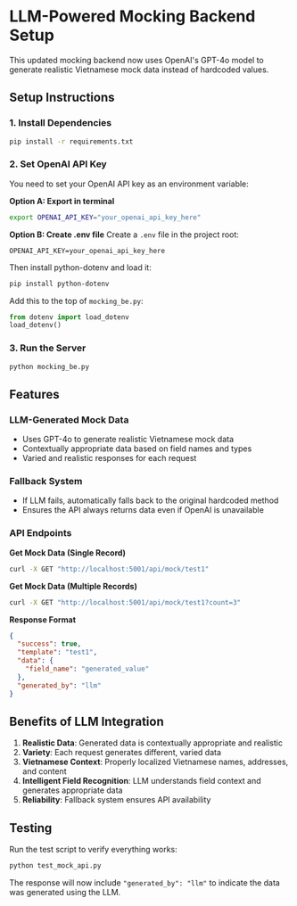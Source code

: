 # LLM-Powered Mocking Backend Setup

This updated mocking backend now uses OpenAI's GPT-4o model to generate realistic Vietnamese mock data instead of hardcoded values.

## Setup Instructions

### 1. Install Dependencies
```bash
pip install -r requirements.txt
```

### 2. Set OpenAI API Key
You need to set your OpenAI API key as an environment variable:

**Option A: Export in terminal**
```bash
export OPENAI_API_KEY="your_openai_api_key_here"
```

**Option B: Create .env file**
Create a `.env` file in the project root:
```
OPENAI_API_KEY=your_openai_api_key_here
```

Then install python-dotenv and load it:
```bash
pip install python-dotenv
```

Add this to the top of `mocking_be.py`:
```python
from dotenv import load_dotenv
load_dotenv()
```

### 3. Run the Server
```bash
python mocking_be.py
```

## Features

### LLM-Generated Mock Data
- Uses GPT-4o to generate realistic Vietnamese mock data
- Contextually appropriate data based on field names and types
- Varied and realistic responses for each request

### Fallback System
- If LLM fails, automatically falls back to the original hardcoded method
- Ensures the API always returns data even if OpenAI is unavailable

### API Endpoints

**Get Mock Data (Single Record)**
```bash
curl -X GET "http://localhost:5001/api/mock/test1"
```

**Get Mock Data (Multiple Records)**
```bash
curl -X GET "http://localhost:5001/api/mock/test1?count=3"
```

**Response Format**
```json
{
  "success": true,
  "template": "test1",
  "data": {
    "field_name": "generated_value"
  },
  "generated_by": "llm"
}
```

## Benefits of LLM Integration

1. **Realistic Data**: Generated data is contextually appropriate and realistic
2. **Variety**: Each request generates different, varied data
3. **Vietnamese Context**: Properly localized Vietnamese names, addresses, and content
4. **Intelligent Field Recognition**: LLM understands field context and generates appropriate data
5. **Reliability**: Fallback system ensures API availability

## Testing

Run the test script to verify everything works:
```bash
python test_mock_api.py
```

The response will now include `"generated_by": "llm"` to indicate the data was generated using the LLM. 
